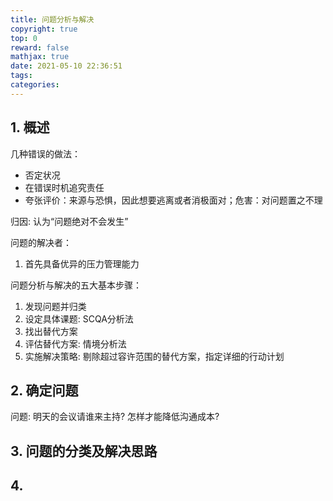 ```yaml
---
title: 问题分析与解决
copyright: true
top: 0
reward: false
mathjax: true
date: 2021-05-10 22:36:51
tags:
categories:
---
```


## 1. 概述

几种错误的做法：
- 否定状况
- 在错误时机追究责任
- 夸张评价：来源与恐惧，因此想要逃离或者消极面对；危害：对问题置之不理

归因: 认为“问题绝对不会发生”

问题的解决者：
1. 首先具备优异的压力管理能力

问题分析与解决的五大基本步骤：
1. 发现问题并归类
2. 设定具体课题: SCQA分析法
3. 找出替代方案
4. 评估替代方案: 情境分析法
5. 实施解决策略: 剔除超过容许范围的替代方案，指定详细的行动计划

## 2. 确定问题

问题:
明天的会议请谁来主持?
怎样才能降低沟通成本?



## 3. 问题的分类及解决思路

## 4. 



